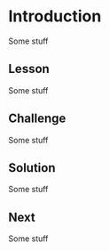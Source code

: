 # Introduction

Some stuff

## Lesson

Some stuff

## Challenge

Some stuff

## Solution

Some stuff

## Next

Some stuff
